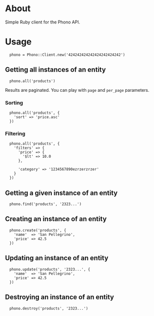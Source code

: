 # About

Simple Ruby client for the Phono API.

# Usage

      phono = Phono::Client.new('424242424242424242424242')

## Getting all instances of an entity

      phono.all('products')

Results are paginated.  You can play with `page` and `per_page` parameters.

### Sorting

      phono.all('products', {
      	'sort' => 'price.asc'
      })

### Filtering

      phono.all('products', {
      	'filters' => {
      	  'price' => {
      	  	'$lt' => 10.0
      	  },

      	  'category' => '1234567890ezrzerzrzer'
      	}
      })

## Getting a given instance of an entity

      phono.find('products', '2323...')

## Creating an instance of an entity

      phono.create('products', {
      	'name'  => 'San Pellegrino',
      	'price' => 42.5
      })

## Updating an instance of an entity

      phono.update('products', '2323...', {
      	'name'  => 'San Pellegrino',
      	'price' => 42.5
      })

## Destroying an instance of an entity

      phono.destroy('products', '2323...')
